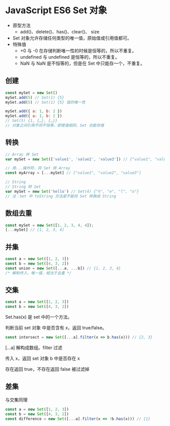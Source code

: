 # JavaScript ES6 Set 对象

- 原型方法
  - add()、delete()、has()、clear()、 size
- Set 对象允许存储任何类型的唯一值，原始值或引用值都可。
- 特殊值
  - +0 与 -0 在存储判断唯一性的时候是恒等的，所以不重复。
  - undefined 与 undefined 是恒等的，所以不重复。
  - NaN 与 NaN 是不恒等的，但是在 Set 中只能存一个，不重复。

## 创建

```js
const mySet = new Set()
mySet.add(5) // Set(1) {5}
mySet.add(5) // Set(1) {5} 值的唯一性

mySet.add({ a: 1, b: 2 })
mySet.add({ a: 1, b: 2 })
// Set(5) {1, {…}, {…}}
// 对象之间引用不同不恒等，即使值相同，Set 也能存储
```

## 转换

```js
// Array 转 Set
var mySet = new Set(['value1', 'value2', 'value3']) // {"value1", "value2", "value3"}

// 用...操作符，将 Set 转 Array
const myArray = [...mySet] // ["value1", "value2", "value3"]

// String
// String 转 Set
var mySet = new Set('hello') // Set(4) {"h", "e", "l", "o"}
// 注：Set 中 toString 方法是不能将 Set 转换成 String
```

## 数组去重

```js
const mySet = new Set([1, 2, 3, 4, 4]);
[...mySet] // [1, 2, 3, 4]
```

## 并集

```js
const a = new Set([1, 2, 3])
const b = new Set([4, 3, 2])
const union = new Set([...a, ...b]) // {1, 2, 3, 4}
/* 解构传入，唯一值，相当于去重 */
```

## 交集

```js
const a = new Set([1, 2, 3])
const b = new Set([4, 3, 2])
```

Set.has(x) 是 set 中的一个方法。

判断当前 set 对象 中是否含有 x，返回 true/false。

```js
const intersect = new Set([...a].filter(x => b.has(x))) // {2, 3}
```

[...a] 解构成数组。filter 过滤

传入 x，返回 set 对象 b 中是否存在 x

存在返回 true，不存在返回 false 被过滤掉

## 差集

与交集同理

```js
const a = new Set([1, 2, 3])
const b = new Set([4, 3, 2])
const difference = new Set([...a].filter(x => !b.has(x))) // {1}
```
